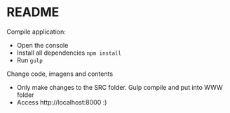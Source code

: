 # README #

Compile application:

* Open the console
* Install all dependencies `npm install`
* Run `gulp`

Change code, imagens and contents

* Only make changes to the SRC folder. Gulp compile and put into WWW folder
* Access http://localhost:8000 :)